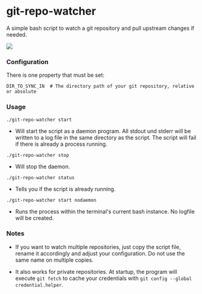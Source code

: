 # git-repo-watcher

A simple bash script to watch a git repository and pull upstream changes if needed. 

![](https://github.com/kolbasa/git-repo-watcher/blob/images/Git-Repo-Watcher.gif)

### Configuration

There is one property that must be set:
```Shell
DIR_TO_SYNC_IN  # The directory path of your git repository, relative or absolute
```

### Usage

```Shell
./git-repo-watcher start
```
* Will start the script as a daemon program. All stdout und stderr will be written to a log file in the same directory as the script. The script will fail if there is already a process running.

```Shell
./git-repo-watcher stop
```
* Will stop the daemon.

```Shell
./git-repo-watcher status
```
* Tells you if the script is already running.

```Shell
./git-repo-watcher start nodaemon
```
* Runs the process within the terminal's current bash instance. No logfile will be created. 

### Notes

* If you want to watch multiple repositories, just copy the script file, rename it accordingly and adjust your configuration. Do not use the same name on multiple copies.

* It also works for private repositories. At startup, the program will execute `git fetch` to cache your credentials with `git config --global credential.helper`.
